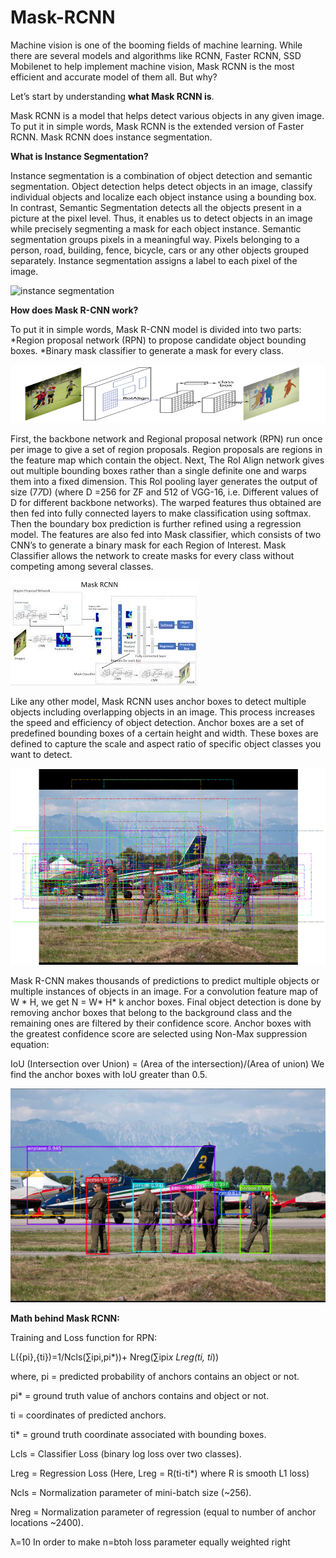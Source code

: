 # Mask-RCNN
Machine vision is one of the booming fields of machine learning. While there are several models and algorithms like RCNN, Faster RCNN, SSD Mobilenet to help implement machine vision, Mask RCNN is the most efficient and accurate model of them all. But why?



Let’s start by understanding **what Mask RCNN is**.


Mask RCNN is a model that helps detect various objects in any given image. To put it in simple words, Mask RCNN is the extended version of Faster RCNN. Mask RCNN does instance segmentation. 




**What is Instance Segmentation?**


Instance segmentation is a combination of object detection and semantic segmentation. Object detection helps detect objects in an image, classify individual objects and localize each object instance using a bounding box. In contrast, Semantic Segmentation detects all the objects present in a picture at the pixel level. Thus, it enables us to detect objects in an image while precisely segmenting a mask for each object instance.
Semantic segmentation groups pixels in a meaningful way. Pixels belonging to a person, road, building, fence, bicycle, cars or any other objects grouped separately. Instance segmentation assigns a label to each pixel of the image.

![instance segmentation](/images/instancesegmantation.jpg)

**How does Mask R-CNN work?**


To put it in simple words, Mask R-CNN model is divided into two parts:
*Region proposal network (RPN) to propose candidate object bounding boxes.
*Binary mask classifier to generate a mask for every class.

![Mask RCNN](/images/maskrcnn.png)

First, the backbone network and Regional proposal network (RPN) run once per image to give a set of region proposals. Region proposals are regions in the feature map which contain the object.
Next, The RoI Align network gives out multiple bounding boxes rather than a single definite one and warps them into a fixed dimension. This RoI pooling layer generates the output of size (7*7*D) (where D =256 for ZF and 512 of VGG-16, i.e. Different values of D for different backbone networks).
The warped features thus obtained are then fed into fully connected layers to make classification using softmax. Then the boundary box prediction is further refined using a regression model.
The features are also fed into Mask classifier, which consists of two CNN’s to generate a binary mask for each Region of Interest. Mask Classifier allows the network to create masks for every class without competing among several classes.

![Mask RCNN2](/images/maskrcnn2.jpg)

Like any other model, Mask RCNN uses anchor boxes to detect multiple objects including overlapping objects in an image. This process increases the speed and efficiency of object detection.  Anchor boxes are a set of predefined bounding boxes of a certain height and width. These boxes are defined to capture the scale and aspect ratio of specific object classes you want to detect.

![Prediction](/images/prediction.png)

Mask R-CNN makes thousands of predictions to predict multiple objects or multiple instances of objects in an image. For a convolution feature map of W * H, we get N = W* H* k anchor boxes. Final object detection is done by removing anchor boxes that belong to the background class and the remaining ones are filtered by their confidence score. Anchor boxes with the greatest confidence score are selected using Non-Max suppression equation:

IoU (Intersection over Union) = (Area of the intersection)/(Area of union)
We find the anchor boxes with IoU greater than 0.5.

![Prediction2](/images/prediction2.png)

**Math behind Mask RCNN:**



Training and Loss function for RPN:


L({pi},{ti})=1/Ncls(∑ipi,pi*))+ Nreg(∑ipi*x Lreg(ti, ti*))


where, 
pi = predicted probability of anchors contains an object or not.



pi* = ground truth value of anchors contains and object or not.


ti = coordinates of predicted anchors.


ti* = ground truth coordinate associated with bounding boxes.


Lcls = Classifier Loss (binary log loss over two classes).



Lreg = Regression Loss (Here, Lreg  = R(ti-ti*) where R is smooth L1 loss)


Ncls = Normalization parameter of mini-batch size (~256).


Nreg = Normalization parameter of regression (equal to number of anchor locations ~2400).


ƛ=10 In order to make n=btoh loss parameter equally weighted right



